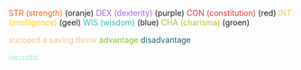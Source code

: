 <span style="color:#f4641e">STR (strength)</span> (oranje)
<span style="color:#a364d9">DEX (dexterity)</span> (purple)
<span style="color:#db3937">CON (constitution)</span> (red)
<span style="color:#fecc2f">INT (Intelligence)</span> (geel)
<span style="color:#33beb7">WIS (wisdom)</span> (blue)
<span style="color:#b2c325">CHA (charisma)</span> (groen)

<span style="color:#f8c48a">succeed a saving throw</span>
<span style="color:#88c426">advantage</span>
<span style="color:#1c676c">disadvantage</span>

<span style="color:#98f2cb">necrotic</span>
